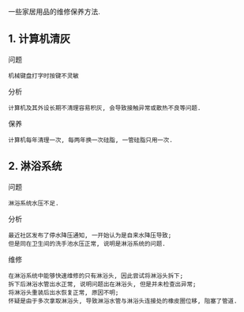 一些家居用品的维修保养方法.

## 1. 计算机清灰

问题

```
机械键盘打字时按键不灵敏
```

分析

```
计算机及其外设长期不清理容易积灰, 会导致接触异常或散热不良等问题.
```

保养

```
计算机每年清理一次, 每两年换一次硅脂, 一管硅脂只用一次.
```

## 2. 淋浴系统

问题

```
淋浴系统水压不足.
```

分析

```
最近社区发布了停水降压通知, 一开始认为是自来水降压导致;
但是同在卫生间的洗手池水压正常, 说明是淋浴系统的问题.
```

维修

```
在淋浴系统中能够快速维修的只有淋浴头, 因此尝试将淋浴头拆下;
拆下后淋浴水管出水正常, 说明问题出在淋浴头, 但是并未检查出异常;
将淋浴头重装后出水恢复正常, 原因不明;
怀疑是由于多次拿取淋浴头, 导致淋浴水管与淋浴头连接处的橡皮圈位移, 阻塞了管道.
```

